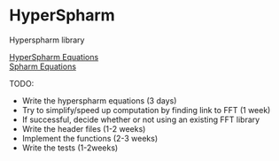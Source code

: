 # HyperSpharm
Hyperspharm library

[HyperSpharm Equations](https://www.ncbi.nlm.nih.gov/pmc/articles/PMC4033314/)   
[Spharm Equations](https://arxiv.org/pdf/1202.6522.pdf)

TODO:
  - Write the hyperspharm equations (3 days)
  - Try to simplify/speed up computation by finding link to FFT (1 week)
  - If successful, decide whether or not using an existing FFT library 
  - Write the header files (1-2 weeks)
  - Implement the functions (2-3 weeks)
  - Write the tests (1-2weeks)

